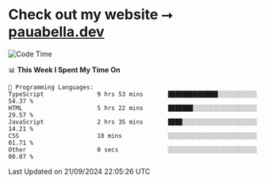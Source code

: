 # Check out my website ⭢ [pauabella.dev](https://pauabella.dev)

<!--START_SECTION:waka-->
![Code Time](http://img.shields.io/badge/Code%20Time-3%2C740%20hrs%2059%20mins-blue)

📊 **This Week I Spent My Time On** 

```text
💬 Programming Languages: 
TypeScript               9 hrs 53 mins       ██████████████░░░░░░░░░░░   54.37 % 
HTML                     5 hrs 22 mins       ███████░░░░░░░░░░░░░░░░░░   29.57 % 
JavaScript               2 hrs 35 mins       ████░░░░░░░░░░░░░░░░░░░░░   14.21 % 
CSS                      18 mins             ░░░░░░░░░░░░░░░░░░░░░░░░░   01.71 % 
Other                    0 secs              ░░░░░░░░░░░░░░░░░░░░░░░░░   00.07 % 
```


 Last Updated on 21/09/2024 22:05:26 UTC
<!--END_SECTION:waka-->
